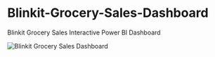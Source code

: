 # Blinkit-Grocery-Sales-Dashboard

Blinkit Grocery Sales Interactive Power BI Dashboard

![Blinkit Grocery Sales Dashboard](https://github.com/user-attachments/assets/5553df3d-4ea2-4fd2-87c0-9232b0c2a442)

